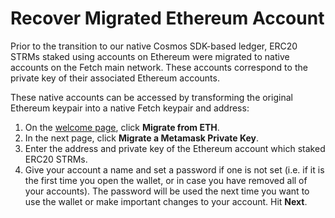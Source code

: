 # Recover Migrated Ethereum Account

Prior to the transition to our native Cosmos SDK-based ledger, ERC20 STRMs staked using accounts on Ethereum were migrated to native accounts on the Fetch main network. These accounts correspond to the private key of their associated Ethereum accounts. 

These native accounts can be accessed by transforming the original Ethereum keypair into a native Fetch keypair and address:

1. On the [welcome page](./account_management.md#welcome-page), click **Migrate from ETH**.
2. In the next page, click **Migrate a Metamask Private Key**.
3. Enter the address and private key of the Ethereum account which staked ERC20 STRMs.
4. Give your account a name and set a password if one is not set (i.e. if it is the first time you open the wallet, or in case you have removed all of your accounts). The password will be used the next time you want to use the wallet or make important changes to your account. Hit **Next**.
